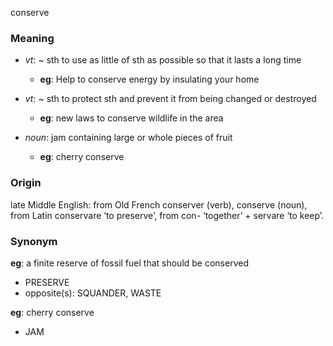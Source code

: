 conserve
### Meaning
+ _vt_: ~ sth to use as little of sth as possible so that it lasts a long time
	+ __eg__: Help to conserve energy by insulating your home
+ _vt_: ~ sth to protect sth and prevent it from being changed or destroyed
	+ __eg__: new laws to conserve wildlife in the area

+ _noun_: jam containing large or whole pieces of fruit
	+ __eg__: cherry conserve

### Origin

late Middle English: from Old French conserver (verb), conserve (noun), from Latin conservare ‘to preserve’, from con- ‘together’ + servare ‘to keep’.

### Synonym

__eg__: a finite reserve of fossil fuel that should be conserved

+ PRESERVE
+ opposite(s): SQUANDER, WASTE

__eg__: cherry conserve

+ JAM


